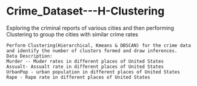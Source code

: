 # Crime_Dataset---H-Clustering
Exploring the criminal reports of various cities and then performing Clustering to group the cities with similar crime rates

    Perform Clustering(Hierarchical, Kmeans & DBSCAN) for the crime data and identify the number of clusters formed and draw inferences.
    Data Description:
    Murder -- Muder rates in different places of United States
    Assualt- Assualt rate in different places of United States
    UrbanPop - urban population in different places of United States
    Rape - Rape rate in different places of United States
